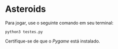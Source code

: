# Asteroids 

Para jogar, use o seguinte comando em seu terminal:

```python3 testes.py```

Certifique-se de que o _Pygame_ está instalado.

